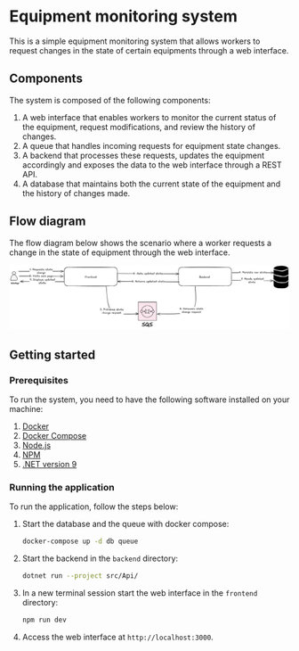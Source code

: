 # Equipment monitoring system

This is a simple equipment monitoring system that allows workers to request changes in the state of 
certain equipments through a web interface.

## Components

The system is composed of the following components:
1. A web interface that enables workers to monitor the current status of the equipment, request modifications, and review the history of changes.
2. A queue that handles incoming requests for equipment state changes.
3. A backend that processes these requests, updates the equipment accordingly and exposes the data to the web interface through a REST API.
4. A database that maintains both the current state of the equipment and the history of changes made.

## Flow diagram

The flow diagram below shows the scenario where a worker requests a change in the state of equipment through the web interface.

<img src="flow-diagram.png" alt="Flow diagram" />

## Getting started

### Prerequisites

To run the system, you need to have the following software installed on your machine:
1. [Docker](https://www.docker.com/)
2. [Docker Compose](https://docs.docker.com/compose/)
3. [Node.js](https://nodejs.org/)
4. [NPM](https://www.npmjs.com/)
5. [.NET version 9](https://dotnet.microsoft.com/download/dotnet/9.0)

### Running the application

To run the application, follow the steps below:

1. Start the database and the queue with docker compose:
    ```bash
    docker-compose up -d db queue
    ```

2. Start the backend in the `backend` directory:
    ```bash
    dotnet run --project src/Api/
    ```
   
3. In a new terminal session start the web interface in the `frontend` directory:
    ```bash
   npm run dev
    ```
   
4. Access the web interface at `http://localhost:3000`.

